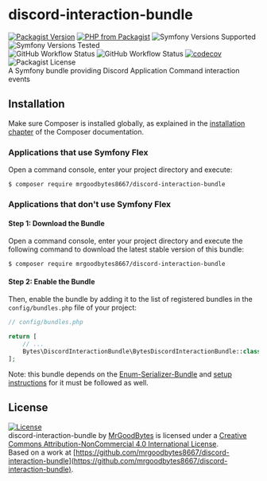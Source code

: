 # discord-interaction-bundle
[![Packagist Version](https://img.shields.io/packagist/v/mrgoodbytes8667/discord-interaction-bundle?logo=packagist&logoColor=FFF&style=flat)](https://packagist.org/packages/mrgoodbytes8667/discord-interaction-bundle)
[![PHP from Packagist](https://img.shields.io/packagist/php-v/mrgoodbytes8667/discord-interaction-bundle?logo=php&logoColor=FFF&style=flat)](https://packagist.org/packages/mrgoodbytes8667/discord-interaction-bundle)
![Symfony Versions Supported](https://img.shields.io/endpoint?url=https%3A%2F%2Fshields.goodbytes.live%2Fshield%2Fsymfony%2F%255E5.3%2520%257C%2520%255E6.0&logoColor=FFF&style=flat)
![Symfony Versions Tested](https://img.shields.io/endpoint?url=https%3A%2F%2Fshields.goodbytes.live%2Fshield%2Fsymfony-test%2F%253E%253D5.3%2520%253C6.1&logoColor=FFF&style=flat)  
![GitHub Workflow Status](https://img.shields.io/github/workflow/status/mrgoodbytes8667/discord-interaction-bundle/release?label=stable&logo=github&logoColor=FFF&style=flat)
![GitHub Workflow Status](https://img.shields.io/github/workflow/status/mrgoodbytes8667/discord-interaction-bundle/tests?logo=github&logoColor=FFF&style=flat)
[![codecov](https://img.shields.io/codecov/c/github/mrgoodbytes8667/discord-interaction-bundle?logo=codecov&logoColor=FFF&style=flat)](https://codecov.io/gh/mrgoodbytes8667/discord-interaction-bundle)
![Packagist License](https://img.shields.io/packagist/l/mrgoodbytes8667/discord-interaction-bundle?logo=creative-commons&logoColor=FFF&style=flat)  
A Symfony bundle providing Discord Application Command interaction events

## Installation

Make sure Composer is installed globally, as explained in the
[installation chapter](https://getcomposer.org/doc/00-intro.md)
of the Composer documentation.

### Applications that use Symfony Flex

Open a command console, enter your project directory and execute:

```console
$ composer require mrgoodbytes8667/discord-interaction-bundle
```

### Applications that don't use Symfony Flex

#### Step 1: Download the Bundle

Open a command console, enter your project directory and execute the
following command to download the latest stable version of this bundle:

```console
$ composer require mrgoodbytes8667/discord-interaction-bundle
```

#### Step 2: Enable the Bundle

Then, enable the bundle by adding it to the list of registered bundles
in the `config/bundles.php` file of your project:

```php
// config/bundles.php

return [
    // ...
    Bytes\DiscordInteractionBundle\BytesDiscordInteractionBundle::class => ['all' => true],
];
```
Note: this bundle depends on the [Enum-Serializer-Bundle](https://github.com/mrgoodbytes8667/enum-serializer-bundle) and [setup instructions](https://github.com/mrgoodbytes8667/enum-serializer-bundle/blob/main/README.md#applications-that-dont-use-symfony-flex) for it must be followed as well.

## License
[![License](https://i.creativecommons.org/l/by-nc/4.0/88x31.png)]("http://creativecommons.org/licenses/by-nc/4.0/)  
discord-interaction-bundle by [MrGoodBytes](https://www.goodbytes.live) is licensed under a [Creative Commons Attribution-NonCommercial 4.0 International License](http://creativecommons.org/licenses/by-nc/4.0/).  
Based on a work at [https://github.com/mrgoodbytes8667/discord-interaction-bundle](https://github.com/mrgoodbytes8667/discord-interaction-bundle).
